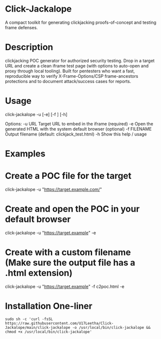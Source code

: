 # Click-Jackalope
A compact toolkit for generating clickjacking proofs-of-concept and testing frame defenses.

# Description
clickjacking POC generator for authorized security testing. Drop in a target URL and create a clean iframe test page (with options to auto-open and proxy through local tooling). Built for pentesters who want a fast, reproducible way to verify X-Frame-Options/CSP frame-ancestors protections and to document attack/success cases for reports.

# Usage
click-jackalope -u <url> [-e] [-f <filename>] [-h]

Options:
  -u URL        Target URL to embed in the iframe (required)
  -e            Open the generated HTML with the system default browser (optional)
  -f FILENAME   Output filename (default: clickjack_test.html)
  -h            Show this help / usage

# Examples
# Create a POC file for the target
click-jackalope -u "https://target.example.com/"

# Create and open the POC in your default browser
click-jackalope -u "https://target.example" -e

# Create with a custom filename (Make sure the output file has a .html extension)
click-jackalope -u "https://target.example" -f c2poc.html -e

# Installation One-liner
    sudo sh -c 'curl -fsSL https://raw.githubusercontent.com/U17Leetha/Click-Jackalope/main/click-jackalope -o /usr/local/bin/click-jackalope && chmod +x /usr/local/bin/click-jackalope'
